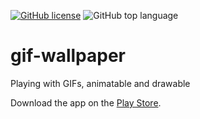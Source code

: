 [![GitHub license](https://img.shields.io/github/license/redwarp/gif-wallpaper)](https://github.com/redwarp/gif-wallpaper/blob/master/LICENSE) ![GitHub top language](https://img.shields.io/github/languages/top/redwarp/gif-wallpaper)

# gif-wallpaper
Playing with GIFs, animatable and drawable

Download the app on the [Play Store](https://play.google.com/store/apps/details?id=net.redwarp.gifwallpaper).